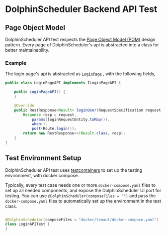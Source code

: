 # DolphinScheduler Backend API Test

## Page Object Model

DolphinScheduler API test respects
the [Page Object Model (POM)](https://www.selenium.dev/documentation/guidelines/page_object_models/) design pattern.
Every page of DolphinScheduler's api is abstracted into a class for better maintainability.

### Example

The login page's api is abstracted
as [`LoginPage`](dolphinscheduler-api-test-case/src/test/java/org/apache/dolphinscheduler/api.test/pages/login/LoginPageAPI.java)
, with the following fields,

```java
public class LoginPageAPI implements ILoginPageAPI {

    public LoginPageAPI() {
    }

    @Override
    public RestResponse<Result> loginUser(RequestSpecification request, LoginRequestEntity loginRequestEntity) {
        Response resp = request.
            params(loginRequestEntity.toMap()).
            when().
            post(Route.login());
        return new RestResponse<>(Result.class, resp);
    }
}
```

## Test Environment Setup

DolphinScheduler API test uses [testcontainers](https://www.testcontainers.org) to set up the testing
environment, with docker compose.

Typically, every test case needs one or more `docker-compose.yaml` files to set up all needed components, and expose the
DolphinScheduler UI port for testing. You can use `@DolphinScheduler(composeFiles = "")` and pass
the `docker-compose.yaml` files to automatically set up the environment in the test class.

```java

@DolphinScheduler(composeFiles = "docker/tenant/docker-compose.yaml")
class LoginAPITest {
}
```
